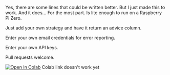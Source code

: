 Yes, there are some lines that could be written better. But I just made this to work. And it does... For the most part.
Is lite enough to run on a Raspberry Pi Zero.

Just add your own strategy and have it return an advice column.

Enter your own email credentials for error reporting.

Enter your own API keys.

Pull requests welcome.













[![Open In Colab](https://colab.research.google.com/assets/colab-badge.svg)]()
Colab link doesn't work yet
